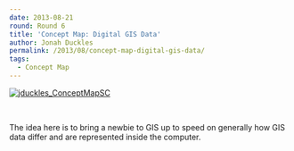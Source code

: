 ```yaml
---
date: 2013-08-21
round: Round 6
title: 'Concept Map: Digital GIS Data'
author: Jonah Duckles
permalink: /2013/08/concept-map-digital-gis-data/
tags:
  - Concept Map
---
```

[<img class="alignnone size-medium wp-image-4010" alt="jduckles_ConceptMapSC" src="http://files.software-carpentry.org/training-course/2013/08/jduckles_ConceptMapSC.png" />][1]

&nbsp;

The idea here is to bring a newbie to GIS up to speed on generally how GIS data differ and are represented inside the computer.

 [1]: http://files.software-carpentry.org/training-course/2013/08/jduckles_ConceptMapSC.png
